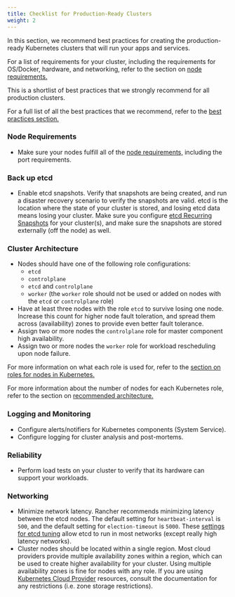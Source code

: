 ```yaml
---
title: Checklist for Production-Ready Clusters
weight: 2
---
```


In this section, we recommend best practices for creating the production-ready Kubernetes clusters that will run your apps and services.

For a list of requirements for your cluster, including the requirements for OS/Docker, hardware, and networking, refer to the section on [node requirements.]({{<baseurl>}}/rancher/v2.0-v2.4/en/cluster-provisioning/node-requirements)

This is a shortlist of best practices that we strongly recommend for all production clusters.

For a full list of all the best practices that we recommend, refer to the [best practices section.]({{<baseurl>}}/rancher/v2.0-v2.4/en/best-practices)

### Node Requirements

* Make sure your nodes fulfill all of the [node requirements,]({{<baseurl>}}/rancher/v2.0-v2.4/en/cluster-provisioning/node-requirements/) including the port requirements.

### Back up etcd

* Enable etcd snapshots. Verify that snapshots are being created, and run a disaster recovery scenario to verify the snapshots are valid. etcd is the location where the state of your cluster is stored, and losing etcd data means losing your cluster. Make sure you configure [etcd Recurring Snapshots]({{<baseurl>}}/rancher/v2.0-v2.4/en/backups/v2.0.x-v2.4.x/backup/rke-backups/#option-a-recurring-snapshots) for your cluster(s), and make sure the snapshots are stored externally (off the node) as well.

### Cluster Architecture

* Nodes should have one of the following role configurations:
  * `etcd`
  * `controlplane`
  * `etcd` and `controlplane`
  * `worker` (the `worker` role should not be used or added on nodes with the `etcd` or `controlplane` role)
* Have at least three nodes with the role `etcd` to survive losing one node. Increase this count for higher node fault toleration, and spread them across (availability) zones to provide even better fault tolerance.
* Assign two or more nodes the `controlplane` role for master component high availability.
* Assign two or more nodes the `worker` role for workload rescheduling upon node failure.

For more information on what each role is used for, refer to the [section on roles for nodes in Kubernetes.]({{<baseurl>}}/rancher/v2.0-v2.4/en/cluster-provisioning/production/nodes-and-roles)

For more information about the 
number of nodes for each Kubernetes role, refer to the section on [recommended architecture.]({{<baseurl>}}/rancher/v2.0-v2.4/en/overview/architecture-recommendations/)

### Logging and Monitoring

* Configure alerts/notifiers for Kubernetes components (System Service).
* Configure logging for cluster analysis and post-mortems.

### Reliability

* Perform load tests on your cluster to verify that its hardware can support your workloads.

### Networking

* Minimize network latency. Rancher recommends minimizing latency between the etcd nodes. The default setting for `heartbeat-interval` is `500`, and the default setting for `election-timeout` is `5000`. These [settings for etcd tuning](https://coreos.com/etcd/docs/latest/tuning.html) allow etcd to run in most networks (except really high latency networks).
* Cluster nodes should be located within a single region. Most cloud providers provide multiple availability zones within a region, which can be used to create higher availability for your cluster. Using multiple availability zones is fine for nodes with any role. If you are using [Kubernetes Cloud Provider]({{<baseurl>}}/rancher/v2.0-v2.4/en/cluster-provisioning/rke-clusters/options/cloud-providers/) resources, consult the documentation for any restrictions (i.e. zone storage restrictions).
